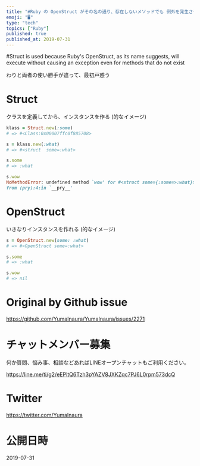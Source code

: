 ```yaml
---
title: "#Ruby の OpenStruct がその名の通り、存在しないメソッドでも 例外を発生させずに実行してしまうので Struct を使う"
emoji: "🖥"
type: "tech"
topics: ["Ruby"]
published: true
published_at: 2019-07-31
---
```


#Struct is used because Ruby's OpenStruct, as its name suggests, will execute without causing an exception even for methods that do not exist


わりと両者の使い勝手が違って、最初戸惑う

# Struct

クラスを定義してから、インスタンスを作る (的なイメージ)

```rb
klass = Struct.new(:some)
# => #<Class:0x00007ffc0f885708>

s = klass.new(:what)
# => #<struct  some=:what>

s.some
# => :what

s.wow
NoMethodError: undefined method `wow' for #<struct some={:some=>:what}>
from (pry):4:in `__pry__'
```
 
# OpenStruct

いきなりインスタンスを作れる (的なイメージ)

```rb
s = OpenStruct.new(some: :what)
# => #<OpenStruct some=:what>

s.some
# => :what

s.wow
# => nil
```


# Original by Github issue

https://github.com/YumaInaura/YumaInaura/issues/2271








<!-- Update From Qiita API -->

# チャットメンバー募集


何か質問、悩み事、相談などあればLINEオープンチャットもご利用ください。

https://line.me/ti/g2/eEPltQ6Tzh3pYAZV8JXKZqc7PJ6L0rpm573dcQ





# Twitter


https://twitter.com/YumaInaura


<!-- Update From Qiita API -->



# 公開日時

2019-07-31
